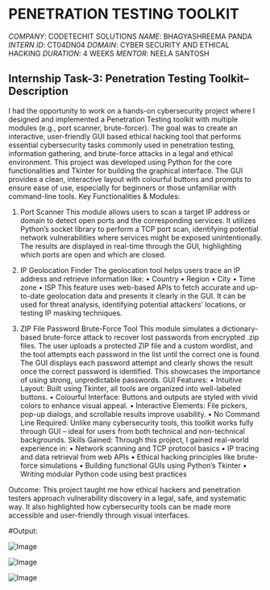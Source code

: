 # PENETRATION TESTING TOOLKIT
*COMPANY*: CODETECHIT SOLUTIONS
*NAME*: BHAGYASHREEMA PANDA
*INTERN ID*: CT04DN04
*DOMAIN*: CYBER SECURITY AND ETHICAL HACKING
*DURATION*: 4 WEEKS
*MENTOR*: NEELA SANTOSH

## Internship Task-3: Penetration Testing Toolkit– Description
I had the opportunity to work on a hands-on cybersecurity project where I designed and implemented a Penetration Testing toolkit with multiple modules (e.g., port scanner, brute-forcer). The goal was to create an interactive, user-friendly GUI based ethical hacking tool that performs essential cybersecurity tasks commonly used in penetration testing, information gathering, and brute-force attacks in a legal and ethical environment.
This project was developed using Python for the core functionalities and Tkinter for building the graphical interface. The GUI provides a clean, interactive layout with colourful buttons and prompts to ensure ease of use, especially for beginners or those unfamiliar with command-line tools.
Key Functionalities & Modules:
1. Port Scanner
This module allows users to scan a target IP address or domain to detect open ports and the corresponding services. It utilizes Python’s socket library to perform a TCP port scan, identifying potential network vulnerabilities where services might be exposed unintentionally. The results are displayed in real-time through the GUI, highlighting which ports are open and which are closed.

2. IP Geolocation Finder
The geolocation tool helps users trace an IP address and retrieve information like:
•	Country
•	Region
•	City
•	Time zone
•	ISP
This feature uses web-based APIs to fetch accurate and up-to-date geolocation data and presents it clearly in the GUI. It can be used for threat analysis, identifying potential attackers’ locations, or testing IP masking techniques.

3. ZIP File Password Brute-Force Tool
This module simulates a dictionary-based brute-force attack to recover lost passwords from encrypted .zip files. The user uploads a protected ZIP file and a custom wordlist, and the tool attempts each password in the list until the correct one is found. The GUI displays each password attempt and clearly shows the result once the correct password is identified. This showcases the importance of using strong, unpredictable passwords.
GUI Features:
•	Intuitive Layout: Built using Tkinter, all tools are organized into well-labeled buttons.
•	Colourful Interface: Buttons and outputs are styled with vivid colors to enhance visual appeal.
•	Interactive Elements: File pickers, pop-up dialogs, and scrollable results improve usability.
•	No Command Line Required: Unlike many cybersecurity tools, this toolkit works fully through GUI – ideal for users from both technical and non-technical backgrounds.
Skills Gained:
Through this project, I gained real-world experience in:
•	Network scanning and TCP protocol basics
•	IP tracing and data retrieval from web APIs
•	Ethical hacking principles like brute-force simulations
•	Building functional GUIs using Python’s Tkinter
•	Writing modular Python code using best practices

Outcome:
This project taught me how ethical hackers and penetration testers approach vulnerability discovery in a legal, safe, and systematic way. It also highlighted how cybersecurity tools can be made more accessible and user-friendly through visual interfaces.

#Output:

![Image](https://github.com/user-attachments/assets/77d45886-3301-4330-95de-239e872bba83)     

![Image](https://github.com/user-attachments/assets/679464f0-e0f0-4504-90ce-a68294bcb96e)

![Image](https://github.com/user-attachments/assets/24ff4ed5-4473-49d1-9ff0-f50d384a0784)
